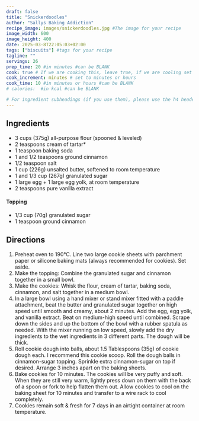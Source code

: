 ```yaml
---
draft: false
title: "Snickerdoodles"
author: "Sallys Baking Addiction"
recipe_image: images/snickerdoodles.jpg #The image for your recipe
image_width: 600
image_height: 400
date: 2025-03-8T22:05:03+02:00
tags: ["biscuits"] #tags for your recipe
tagline: ""
servings: 26
prep_time: 20 #in minutes #can be BLANK
cook: true # If we are cooking this, leave true, if we are cooling set to false
cook_increment: minutes # set to minutes or hours
cook_time: 10 #in minutes or hours #can be BLANK
# calories:  #in kcal #can be BLANK

# For ingredient subheadings (if you use them), please use the h4 header.  For print view I have those elements targeted
---
```



## Ingredients

- 3 cups (375g) all-purpose flour (spooned & leveled)
- 2 teaspoons cream of tartar*
- 1 teaspoon baking soda
- 1 and 1/2 teaspoons ground cinnamon
- 1/2 teaspoon salt
- 1 cup (226g) unsalted butter, softened to room temperature
- 1 and 1/3 cup (267g) granulated sugar
- 1 large egg + 1 large egg yolk, at room temperature
- 2 teaspoons pure vanilla extract

#### Topping
- 1/3 cup (70g) granulated sugar
- 1 teaspoon ground cinnamon

## Directions

1. Preheat oven to 190°C. Line two large cookie sheets with parchment paper or silicone baking mats (always recommended for cookies). Set aside.
2. Make the topping: Combine the granulated sugar and cinnamon together in a small bowl.
3. Make the cookies: Whisk the flour, cream of tartar, baking soda, cinnamon, and salt together in a medium bowl.
4. In a large bowl using a hand mixer or stand mixer fitted with a paddle attachment, beat the butter and granulated sugar together on high speed until smooth and creamy, about 2 minutes. Add the egg, egg yolk, and vanilla extract. Beat on medium-high speed until combined. Scrape down the sides and up the bottom of the bowl with a rubber spatula as needed. With the mixer running on low speed, slowly add the dry ingredients to the wet ingredients in 3 different parts. The dough will be thick.
5. Roll cookie dough into balls, about 1.5 Tablespoons (35g) of cookie dough each. I recommend this cookie scoop. Roll the dough balls in cinnamon-sugar topping. Sprinkle extra cinnamon-sugar on top if desired. Arrange 3 inches apart on the baking sheets.
6. Bake cookies for 10 minutes. The cookies will be very puffy and soft. When they are still very warm, lightly press down on them with the back of a spoon or fork to help flatten them out. Allow cookies to cool on the baking sheet for 10 minutes and transfer to a wire rack to cool completely.
7. Cookies remain soft & fresh for 7 days in an airtight container at room temperature.